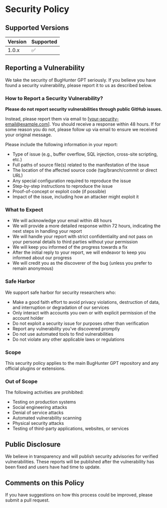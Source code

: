 # Security Policy

## Supported Versions

| Version | Supported          |
| ------- | ------------------ |
| 1.0.x   | :white_check_mark: |

## Reporting a Vulnerability

We take the security of BugHunter GPT seriously. If you believe you have found a security vulnerability, please report it to us as described below.

### How to Report a Security Vulnerability?

**Please do not report security vulnerabilities through public GitHub issues.**

Instead, please report them via email to [your-security-email@example.com]. You should receive a response within 48 hours. If for some reason you do not, please follow up via email to ensure we received your original message.

Please include the following information in your report:

* Type of issue (e.g., buffer overflow, SQL injection, cross-site scripting, etc.)
* Full paths of source file(s) related to the manifestation of the issue
* The location of the affected source code (tag/branch/commit or direct URL)
* Any special configuration required to reproduce the issue
* Step-by-step instructions to reproduce the issue
* Proof-of-concept or exploit code (if possible)
* Impact of the issue, including how an attacker might exploit it

### What to Expect

* We will acknowledge your email within 48 hours
* We will provide a more detailed response within 72 hours, indicating the next steps in handling your report
* We will handle your report with strict confidentiality and not pass on your personal details to third parties without your permission
* We will keep you informed of the progress towards a fix
* After the initial reply to your report, we will endeavor to keep you informed about our progress
* We will credit you as the discoverer of the bug (unless you prefer to remain anonymous)

### Safe Harbor

We support safe harbor for security researchers who:

* Make a good faith effort to avoid privacy violations, destruction of data, and interruption or degradation of our services
* Only interact with accounts you own or with explicit permission of the account holder
* Do not exploit a security issue for purposes other than verification
* Report any vulnerability you've discovered promptly
* Do not use automated tools to find vulnerabilities
* Do not violate any other applicable laws or regulations

### Scope

This security policy applies to the main BugHunter GPT repository and any official plugins or extensions.

### Out of Scope

The following activities are prohibited:

* Testing on production systems
* Social engineering attacks
* Denial of service attacks
* Automated vulnerability scanning
* Physical security attacks
* Testing of third-party applications, websites, or services

## Public Disclosure

We believe in transparency and will publish security advisories for verified vulnerabilities. These reports will be published after the vulnerability has been fixed and users have had time to update.

## Comments on this Policy

If you have suggestions on how this process could be improved, please submit a pull request.